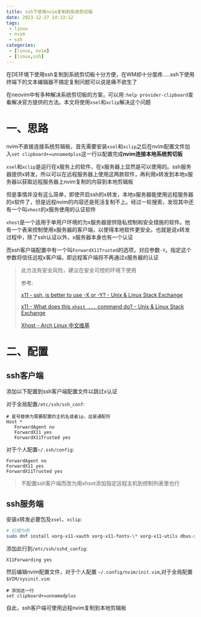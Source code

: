 ```yaml
---
title: ssh下使用nvim复制到系统剪切板
date: 2023-12-27 14:13:12
tags:
 - linux
 - nvim
 - ssh
categories:
 - [linux, nvim]
 - [linux,ssh]
---
```


在DE环境下使用ssh复制到系统剪切板十分方便，在WM却十分蛋疼.....ssh下使用终端下的文本编辑器不搞定复制问题可以说是痛不欲生了

在neovim中有多种解决系统剪切板的方案，可以用`:help provider-clipboard`查看解决官方提供的方法。本文将使用`xsel`和`xclip`解决这个问题

# 一、思路

nvim不直接连接系统剪辑板，首先需要安装`xsel`和`xclip`之后在nvim配置文件加入`set clipboard+=unnamedplus`这一行以配置完成**nvim连接本地系统剪切板**

`xsel`和`xclip`是运行在x服务上的软件，在x服务器上显然是可以使用的。ssh服务器提供x转发，所以可以在远程服务器上使用这两款软件，再利用x转发到本地x服务器以获取远程服务器上nvim复制的内容到本地剪辑板

但是事情并没有这么简单，即使开启ssh的x转发，本地x服务器能使用远程服务器的x软件了，但是远程nvim的内容还是死活复制不上。经过一轮搜索，发现其中还有一个叫`xhost`的x服务使用的认证软件

`xhost`是一个适用于单用户环境的为x服务器提供隐私控制和安全措施的软件。他有一个表来控制使用x服务器的客户端，以使得本地软件更安全。也就是说x转发过程中，除了ssh认证以外，x服务器本身也有一个认证

而ssh客户端配置中有一个叫`ForwardX11Trusted`的选项，对应参数`-Y`。指定这个参数将信任远程x客户端，即远程客户端将不再通过x服务器的认证

> 
> 
> 此方法有安全风险，建议在安全可控的环境下使用
> 
> 
> 
> 参考:
> 
> [x11 - ssh, is better to use -X or -Y? - Unix & Linux Stack Exchange](https://unix.stackexchange.com/questions/619083/ssh-is-better-to-use-x-or-y)
> 
> [x11 - What does this `xhost ...` command do? - Unix & Linux Stack Exchange](https://unix.stackexchange.com/questions/177557/what-does-this-xhost-command-do)
> 
> [Xhost - Arch Linux 中文维基](https://wiki.archlinuxcn.org/wiki/Xhost)

# 二、配置

## ssh客户端

添加以下配置到ssh客户端配置文件以跳过x认证

对于全局配置`/etc/ssh/ssh_conf`:

```
# 星号替换为需要配置的主机名或者ip，这是通配符
Host *
   ForwardAgent no
   ForwardX11 yes
   ForwardX11Trusted yes
```

对于个人配置`~/.ssh/config`:

```
ForwardAgent no
ForwardX11 yes
ForwardX11Trusted yes
```

> 不配置ssh客户端而改为用xhsot添加指定远程主机到控制列表里也行

## ssh服务端

安装x转发必要包及`xsel`、`xclip`:

```bash
# 红帽为例
sudo dnf install xorg-x11-xauth xorg-x11-fonts-\* xorg-x11-utils dbus-x11 xsel xclip
```

添加此行到`/etc/ssh/sshd_config`:

```
X11Forwarding yes
```

然后编辑nvim配置文件，对于个人配置 `~/.config/nvim/init.vim`,对于全局配置`$VIM/sysinit.vim`:

```vim
# 添加这一行
set clipboard+=unnamedplus
```

自此，ssh客户端可使用远程nvim复制到本地剪辑板
